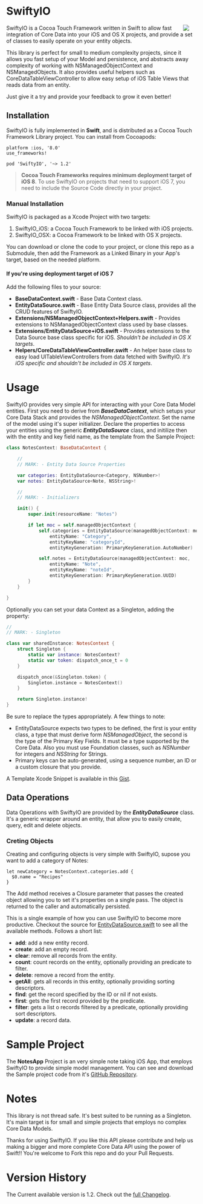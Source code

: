 # SwiftyIO
<img src="https://dl.dropboxusercontent.com/u/31981409/GitHub/SwiftyIO/Images/SwiftyIORoundedIcon_Logo.png" align="right" hspace="20" />

SwiftyIO is a Cocoa Touch Framework written in Swift to allow fast integration of Core Data into your iOS and OS X projects, and provide a set of classes to easily operate on your entity objects.

This library is perfect for small to medium complexity projects, since it allows you fast setup of your Model and persistence, and abstracts away complexity of working with NSManagedObjectContext and NSManagedObjects. It also provides useful helpers such as CoreDataTableViewController to allow easy setup of iOS Table Views that reads data from an entity.

Just give it a try and provide your feedback to grow it even better!

## Installation
SwiftyIO is fully implemented in **Swift**, and is distributed as a Cocoa Touch Framework Library project. You can install from Cocoapods:

```
platform :ios, '8.0'
use_frameworks!

pod 'SwiftyIO', '~> 1.2'
```

> **Cocoa Touch Frameworks requires minimum deployment target of iOS 8**. To use SwiftyIO on projects that need to support iOS 7, you need to include the Source Code directly in your project.

### Manual Installation
SwiftyIO is packaged as a Xcode Project with two targets:

1. SwiftyIO_iOS: a Cocoa Touch Framework to be linked with iOS projects.
2. SwiftyIO_OSX: a Cocoa Framework to be linked with OS X projects.

You can download or clone the code to your project, or clone this repo as a Submodule, then add the Framework as a Linked Binary in your App's target, based on the needed platform.

#### If you're using deployment target of iOS 7
Add the following files to your source:

* **BaseDataContext.swift** - Base Data Context class.
* **EntityDataSource.swift** - Base Entity Data Source class, provides all the CRUD features of SwiftyIO.
* **Extensions/NSManagedObjectContext+Helpers.swift** - Provides extensions to NSManagedObjectContext class used by base classes.
* **Extensions/EntityDataSource+iOS.swift** - Provides extensions to the Data Source base class specific for iOS. *Shouldn't be included in OS X targets*.
* **Helpers/CoreDataTableViewController.swift** - An helper base class to easy load UITableViewControllers from data fetched with SwiftyIO. *It's iOS specific and shouldn't be included in OS X targets*.

# Usage
SwiftyIO provides very simple API for interacting with your Core Data Model entities. First you need to derive from ***BaseDataContext***, which setups your Core Data Stack and provides the *NSManagedObjectContext*. Set the name of the model using it's super initializer. Declare the properties to access your entities using the generic ***EntityDataSource*** class, and initilize then with the entity and key field name, as the template from the Sample Project:

```swift
class NotesContext: BaseDataContext {

    //
    // MARK: - Entity Data Source Properties

    var categories: EntityDataSource<Category, NSNumber>!
    var notes: EntityDataSource<Note, NSString>!

    //
    // MARK: - Initializers

    init() {
        super.init(resourceName: "Notes")

        if let moc = self.managedObjectContext {
            self.categories = EntityDataSource(managedObjectContext: moc,
                entityName: "Category",
                entityKeyName: "categoryId",
                entityKeyGeneration: PrimaryKeyGeneration.AutoNumber)

            self.notes = EntityDataSource(managedObjectContext: moc,
                entityName: "Note",
                entityKeyName: "noteId",
                entityKeyGeneration: PrimaryKeyGeneration.UUID)
        }
    }

}
```

Optionally you can set your data Context as a Singleton, adding the property:

```Swift
//
// MARK: - Singleton

class var sharedInstance: NotesContext {
    struct Singleton {
        static var instance: NotesContext?
        static var token: dispatch_once_t = 0
    }

    dispatch_once(&Singleton.token) {
        Singleton.instance = NotesContext()
    }

    return Singleton.instance!
}
```

Be sure to replace the types appropriately. A few things to note:

* EntityDataSource expects two types to be defined, the first is your entity class, a type that must derive form *NSManagedObject*, the second is the type of the Primary Key Fields. It must be a type supported by the Core Data. Also you must use Foundation classes, such as *NSNumber* for integers and *NSString* for Strings.
* Primary keys can be auto-generated, using a sequence number, an ID or a custom closure that you provide.

A Template Xcode Snippet is available in this [Gist](https://gist.github.com/ravero/852e32e1e6fc5044d153).

## Data Operations
Data Operations with SwiftyIO are provided by the ***EntityDataSource*** class. It's a generic wrapper around an entity, that allow you to easily create, query, edit and delete objects.

### Creting Objects
Creating and configuring objects is very simple with SwiftyIO, supose you want to add a category of Notes:

```swifty
let newCategory = NotesContext.categories.add {
  $0.name = "Recipes"
}
```

The Add method receives a Closure parameter that passes the created object allowing you to set it's properties on a single pass. The object is returned to the caller and automatically persisted.

This is a single example of how you can use SwiftyIO to become more productive. Checkout the source for [EntityDataSource.swift](https://github.com/ravero/SwiftyIO/blob/master/CoreDataContext/EntityDataSource.swift) to see all the available methods. Follows a short list:

* **add**: add a new entity record.
* **create**: add an empty record.
* **clear**: remove all records from the entity.
* **count**: count records on the entity, optionally providing an predicate to filter.
* **delete**: remove a record from the entity.
* **getAll**: gets all records in this entity, optionally providing sorting descriptors.
* **find**: get the record specified by the ID or nil if not exists.
* **first**: gets the first record provided by the predicate.
* **filter**: gets a list o records filtered by a predicate, optionally providing sort descriptors.
* **update**: a record data.

# Sample Project
The **NotesApp** Project is an very simple note taking iOS App, that employs SwiftyIO to provide simple model management. You can see and download the Sample project code from it's [GitHub Repository](https://github.com/ravero/NotesApp).

# Notes
This library is not thread safe. It's best suited to be running as a Singleton. It's main target is for small and simple projects that employs no complex Core Data Models.

Thanks for using SwiftyIO. If you like this API please contribute and help us making a bigger and more complete Core Data API using the power of Swift!! You're welcome to Fork this repo and do your Pull Requests.

# Version History
The Current available version is 1.2. Check out the [full Changelog](CHANGELOG.md).
